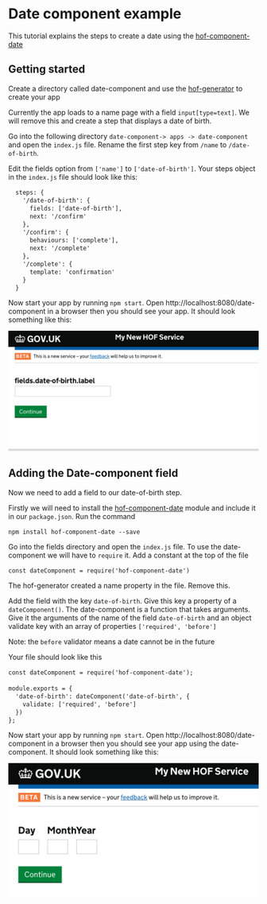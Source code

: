 # Date component example

This tutorial explains the steps to create a date using the [hof-component-date](https://github.com/UKHomeOfficeForms/hof-component-date)

## Getting started

Create a directory called date-component and use the [hof-generator](https://github.com/UKHomeOfficeForms/hof-guide/blob/master/source/documentation/getting-started.md) to create your app

Currently the app loads to a name page with a field `input[type=text]`.  We will remove this and create a step that displays a date of birth.

Go into the following directory `date-component-> apps -> date-component` and open the `index.js` file. Rename the first step key from `/name` to `/date-of-birth`. 

Edit the fields option from `['name']` to `['date-of-birth']`. Your steps object in the `index.js` file should look like this:

```
  steps: {
    '/date-of-birth': {
      fields: ['date-of-birth'],
      next: '/confirm'
    },
    '/confirm': {
      behaviours: ['complete'],
      next: '/complete'
    },
    '/complete': {
      template: 'confirmation'
    }
  }
```
Now start your app by running `npm start`. Open http://localhost:8080/date-component in a browser then you should see your app. It should look something like this:

![Date component start page](../../images/date-component-get-started.png?raw=true)

## Adding the Date-component field

Now we need to add a field to our date-of-birth step.  

Firstly we will need to install the [hof-component-date](https://www.npmjs.com/package/hof-component-date) module and include it in our `package.json`.  Run the command
```
npm install hof-component-date --save
```

Go into the fields directory and open the `index.js` file. To use the date-component we will have to `require` it.  Add a constant at the top of the file 
```
const dateComponent = require('hof-component-date')
```

The hof-generator created a name property in the file. Remove this.

Add the field with the key `date-of-birth`. Give this key a property of a `dateComponent()`. The date-component is a function that takes arguments.  Give it the arguments of the name of the field `date-of-birth` and an object validate key with an array of properties `['required', 'before']`

Note: the `before` validator means a date cannot be in the future

Your file should look like this

```
const dateComponent = require('hof-component-date');

module.exports = {
  'date-of-birth': dateComponent('date-of-birth', {
    validate: ['required', 'before']
  })
};
```

Now start your app by running `npm start`. Open http://localhost:8080/date-component in a browser then you should see your app using the date-component. It should look something like this:

![Date component field](../../images/date-component-date-of-birth-field.png?raw=true)



